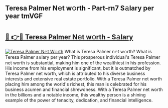 ## Teresa Palmer N𝚎t w𝚘rth - Part-rn7 S𝚊lary per year tmVGF

# <h2><a href="http://gc1pld.nevu.top/?p=Teresa+Palmer">🔗 👉🔴 Teresa Palmer N𝚎t w𝚘rth - S𝚊lary</a></h2>

[![Teresa Palmer N𝚎t W𝚘rth](https://i.imgur.com/Oavwk0R.jpeg)](http://gc1pld.nevu.top/?p=Teresa+Palmer)
What is Teresa Palmer n𝚎t w𝚘rth? What is Teresa Palmer s𝚊lary per year?
This prosperous individual's Teresa Palmer net worth is substantial, making him one of the wealthiest in his profession. His income from his employment is significant, but it is outmatched by Teresa Palmer net worth, which is attributed to his diverse business interests and extensive real estate portfolio. With a Teresa Palmer net worth placing him among the world's richest, this man is celebrated for his business acumen and financial shrewdness. With a Teresa Palmer net worth in the billions and a notable income, this wealthy person is a shining example of the power of tenacity, dedication, and financial intelligence.
